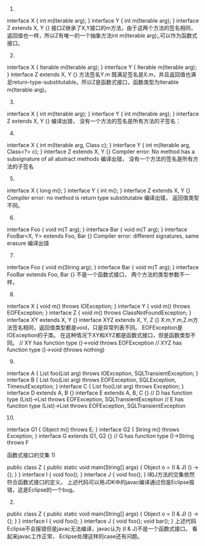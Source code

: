 1)

interface X { int m(Iterable<String> arg); }
interface Y { int m(Iterable<String> arg); }
interface Z extends X, Y {}
接口Z继承了X,Y接口的m方法，由于这两个方法的签名相同，返回值也一样，所以Z有唯一的一个抽象方法int m(Iterable<String> arg);,可以作为函数式接口。

2)

interface X { Iterable m(Iterable<String> arg); }
interface Y { Iterable<String> m(Iterable arg); }
interface Z extends X, Y {}
方法签名Y.m 既满足签名是X.m，并且返回值也满足return-type-substitutable。所以Z是函数式接口，函数类型为Iterable<String> m(Iterable arg)。

3)

interface X { int m(Iterable<String> arg); }
interface Y { int m(Iterable<Integer> arg); }
interface Z extends X, Y {}
编译出错， 没有一个方法的签名是所有方法的子签名：

4)

interface X { int m(Iterable<String> arg, Class c); }
interface Y { int m(Iterable arg, Class<?> c); }
interface Z extends X, Y {}
Compiler error: No method has a subsignature of all abstract methods
编译出错， 没有一个方法的签名是所有方法的子签名

5)

interface X { long m(); }
interface Y { int m(); }
interface Z extends X, Y {}
Compiler error: no method is return type substitutable
编译出错， 返回值类型不同。

6)

interface Foo<T> { void m(T arg); }
interface Bar<T> { void m(T arg); }
interface FooBar<X, Y> extends Foo<X>, Bar<Y> {}
Compiler error: different signatures, same erasure
编译出错

7)

interface Foo { void m(String arg); }
interface Bar<T> { void m(T arg); }
interface FooBar<T> extends Foo, Bar<T> {}
不是一个函数式接口， 两个方法的类型参数不一样。

8)

interface X { void m() throws IOException; }
interface Y { void m() throws EOFException; }
interface Z { void m() throws ClassNotFoundException; }
interface XY extends X, Y {}
interface XYZ extends X, Y, Z {}
X.m,Y.m,Z.m方法签名相同，返回值类型都是void，只是异常列表不同。 EOFException是IOException的子类。
在这种情况下XY和XYZ都是函数式接口，但是函数类型不同。
// XY has function type ()->void throws EOFException
// XYZ has function type ()->void (throws nothing)

9)

interface A {
  List<String> foo(List<String> arg) throws IOException, SQLTransientException;
}
interface B {
  List foo(List<String> arg) throws EOFException, SQLException, TimeoutException;
}
interface C {
  List foo(List arg) throws Exception;
}
interface D extends A, B {}
interface E extends A, B, C {}
// D has function type (List)->List throws EOFException, SQLTransientException
// E has function type (List)->List throws EOFException, SQLTransientException

10)

interface G1 {
  <E extends Exception> Object m() throws E;
}
interface G2 {
  <F extends Exception> String m() throws Exception;
}
interface G extends G1, G2 {}
// G has function type ()->String throws F

函数式接口的交集
1)

public class Z {
	public static void main(String[] args) {
		Object o = (I & J) () -> {};
	}
}
interface I {
	void foo();
}
interface J {
	void foo();
}
I和J方法的交集依然符合函数式接口的定义。 上述代码可以用JDK中的javac编译通过但是Eclipse报错，这是Eclipse的一个bug。

2)

public class Z {
	public static void main(String[] args) {
		Object o = (I & J) () -> {};
	}
}
interface I {
	void foo();
}
interface J {
	void foo();
	void bar();
}
上述代码Eclipse不会报错但是javac无法编译，javac认为 (I & J)不是一个函数式接口。 看起来javac工作正常， Eclipse处理这样的case还有问题。